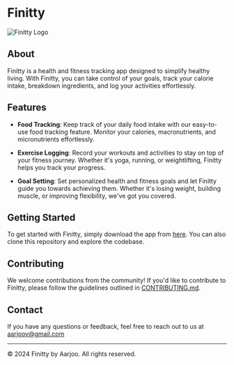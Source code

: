 # Finitty

![Finitty Logo](finitty_logo.png)

## About

Finitty is a health and fitness tracking app designed to simplify healthy living. With Finitty, you can take control of your goals, track your calorie intake, breakdown ingredients, and log your activities effortlessly.

## Features

- **Food Tracking**: Keep track of your daily food intake with our easy-to-use food tracking feature. Monitor your calories, macronutrients, and micronutrients effortlessly.
  
- **Exercise Logging**: Record your workouts and activities to stay on top of your fitness journey. Whether it's yoga, running, or weightlifting, Finitty helps you track your progress.
  
- **Goal Setting**: Set personalized health and fitness goals and let Finitty guide you towards achieving them. Whether it's losing weight, building muscle, or improving flexibility, we've got you covered.

## Getting Started

To get started with Finitty, simply download the app from [here](app_download_link). You can also clone this repository and explore the codebase.

## Contributing

We welcome contributions from the community! If you'd like to contribute to Finitty, please follow the guidelines outlined in [CONTRIBUTING.md](CONTRIBUTING.md).



## Contact

If you have any questions or feedback, feel free to reach out to us at aarjoov@gmail.com

---

© 2024 Finitty by Aarjoo. All rights reserved.
